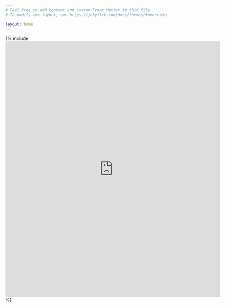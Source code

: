 ```yaml
---
# Feel free to add content and custom Front Matter to this file.
# To modify the layout, see https://jekyllrb.com/docs/themes/#overriding-theme-defaults

layout: home
---
```


{% include <iframe width="670" height="800" src="https://www.inoreader.com/stream/user/1006268016/tag/InfoSec%20OPML%20Feeds/view/html?cs=m" frameborder="0" tabindex="-1"></iframe> %}
